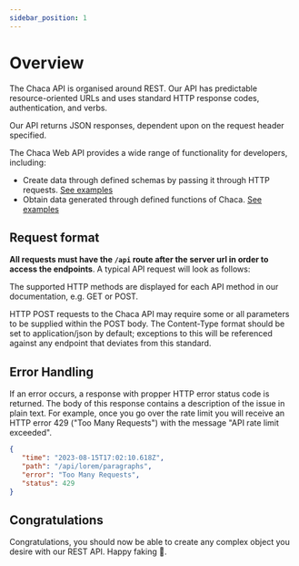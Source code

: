 ```yaml
---
sidebar_position: 1
---
```


# Overview

The Chaca API is organised around REST. Our API has predictable resource-oriented URLs and uses standard HTTP response codes, authentication, and verbs.

Our API returns JSON responses, dependent upon on the request header specified.

The Chaca Web API provides a wide range of functionality for developers, including:

-  Create data through defined schemas by passing it through HTTP requests. [See examples](./schema)
-  Obtain data generated through defined functions of Chaca. [See examples](./schema-option)

## Request format

**All requests must have the `/api` route after the server url in order to access the endpoints**. A typical API request will look as follows:

<ApiRoute method="GET" url="api/id/uuid" />

The supported HTTP methods are displayed for each API method in our documentation, e.g. GET or POST.

HTTP POST requests to the Chaca API may require some or all parameters to be supplied within the POST body. The Content-Type format should be set to application/json by default; exceptions to this will be referenced against any endpoint that deviates from this standard.

## Error Handling

If an error occurs, a response with propper HTTP error status code is returned. The body of this response contains a description of the issue in plain text. For example, once you go over the rate limit you will receive an HTTP error 429 ("Too Many Requests") with the message "API rate limit exceeded".

```json
{
   "time": "2023-08-15T17:02:10.618Z",
   "path": "/api/lorem/paragraphs",
   "error": "Too Many Requests",
   "status": 429
}
```

## Congratulations

Congratulations, you should now be able to create any complex object you desire with our REST API. Happy faking 🥳.
